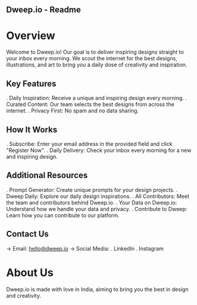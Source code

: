## Dweep.io - Readme
# Overview
Welcome to Dweep.io! Our goal is to deliver inspiring designs straight to your inbox every morning. We scout the internet for the best designs, illustrations, and art to bring you a daily dose of creativity and inspiration.

## Key Features
. Daily Inspiration: Receive a unique and inspiring design every morning.
. Curated Content: Our team selects the best designs from across the internet.
. Privacy First: No spam and no data sharing.
## How It Works
. Subscribe: Enter your email address in the provided field and click "Register Now".
. Daily Delivery: Check your inbox every morning for a new and inspiring design.
## Additional Resources
. Prompt Generator: Create unique prompts for your design projects.
. Dweep Daily: Explore our daily design inspirations.
. All Contributors: Meet the team and contributors behind Dweep.io.
. Your Data on Dweep.io: Understand how we handle your data and privacy.
. Contribute to Dweep: Learn how you can contribute to our platform.
## Contact Us
-> Email: hello@dweep.io
-> Social Media:
. LinkedIn
. Instagram
# About Us
Dweep.io is made with love in India, aiming to bring you the best in design and creativity.

